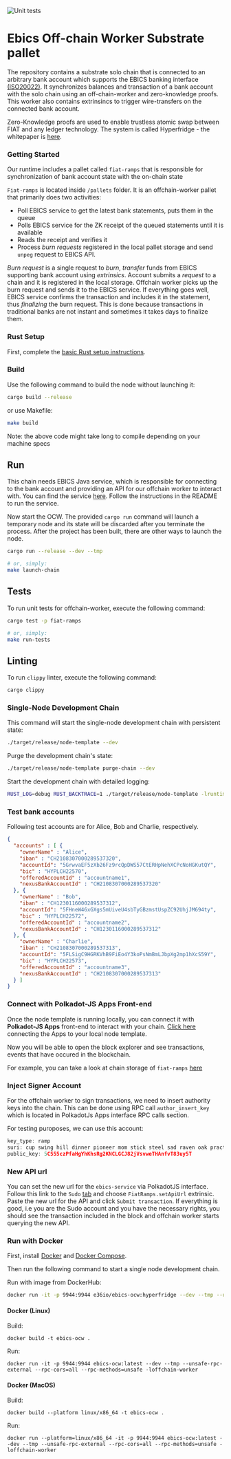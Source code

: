 ![Unit tests](https://github.com/element36-io/ocw-ebics/actions/workflows/unit-tests.yml/badge.svg)
# Ebics Off-chain Worker Substrate pallet

The repository contains a substrate solo chain that is connected to 
an arbitrary bank account which supports
the EBICS banking interface [(ISO20022)](https://www.iso20022.org/).
It synchronizes balances and transaction of a bank account with the solo chain
using an off-chain-worker and zero-knowledge proofs. This worker also contains extrinsincs to
trigger wire-transfers on the connected bank account.

Zero-Knowledge proofs are used to enable trustless atomic swap between 
FIAT and any ledger technology. The system is called Hyperfridge - the whitepaper
is [here](docs/hyperfridge-draft.pdf).

### Getting Started

Our runtime includes a pallet called `fiat-ramps` that is responsible for synchronization of bank account state with the on-chain state

`Fiat-ramps` is located inside `/pallets` folder. It is an offchain-worker pallet that primarily does two activities:

- Poll EBICS service to get the latest bank statements, puts them in the queue
- Polls EBICS service for the ZK receipt of the queued statements until it is available
- Reads the receipt and verifies it
- Process *burn requests* registered in the local pallet storage and send `unpeg` request to EBICS API.

*Burn request* is a single request to *burn*, *transfer* funds from EBICS supporting bank account using *extrinsics*. Account submits a *request* to a chain and it is registered in the local storage. Offchain worker picks up the burn request and sends it to the EBICS service. If everything goes well, EBICS service confirms the transaction and includes it in the statement, thus *finalizing* the burn request. This is done because transactions in traditional banks are not instant and sometimes it takes days to finalize them.

### Rust Setup

First, complete the [basic Rust setup instructions](./docs/rust-setup.md).

### Build

Use the following command to build the node without launching it:

```sh
cargo build --release
```

or use Makefile:

```sh
make build
```

Note: the above code might take long to compile depending on your machine specs

## Run

This chain needs EBICS Java service, which is responsible for connecting to the bank account and providing an API for our offchain worker to interact with. You can find the service [here](https://github.com/element36-io/ebics-java-service). Follow the instructions in the README to run the service.

Now start the OCW. The provided `cargo run` command will launch a temporary node and its state will be discarded after
you terminate the process. After the project has been built, there are other ways to launch the
node.

```sh
cargo run --release --dev --tmp

# or, simply:
make launch-chain
```

## Tests

To run unit tests for offchain-worker, execute the following command:

```sh
cargo test -p fiat-ramps

# or, simply:
make run-tests
```

## Linting

To run `clippy` linter, execute the following command:

```sh
cargo clippy
```

### Single-Node Development Chain

This command will start the single-node development chain with persistent state:

```bash
./target/release/node-template --dev
```

Purge the development chain's state:

```bash
./target/release/node-template purge-chain --dev
```

Start the development chain with detailed logging:

```bash
RUST_LOG=debug RUST_BACKTRACE=1 ./target/release/node-template -lruntime=debug --dev
```

### Test bank accounts

Following test accounts are for Alice, Bob and Charlie, respectively.

```json
{
  "accounts" : [ {
    "ownerName" : "Alice",
    "iban" : "CH2108307000289537320",
    "accountId": "5GrwvaEF5zXb26Fz9rcQpDWS57CtERHpNehXCPcNoHGKutQY",
    "bic" : "HYPLCH22570",
    "offeredAccountId" : "accountname1",
    "nexusBankAccountId" : "CH2108307000289537320"
  }, {
    "ownerName" : "Bob",
    "iban" : "CH1230116000289537312",
    "accountId": "5FHneW46xGXgs5mUiveU4sbTyGBzmstUspZC92UhjJM694ty",
    "bic" : "HYPLCH22572",
    "offeredAccountId" : "accountname2",
    "nexusBankAccountId" : "CH1230116000289537312"
  }, {
    "ownerName" : "Charlie",
    "iban" : "CH2108307000289537313",
    "accountId": "5FLSigC9HGRKVhB9FiEo4Y3koPsNmBmLJbpXg2mp1hXcS59Y",
    "bic" : "HYPLCH22573",
    "offeredAccountId" : "accountname3",
    "nexusBankAccountId" : "CH2108307000289537313"
  } ]
}
```

### Connect with Polkadot-JS Apps Front-end

Once the node template is running locally, you can connect it with **Polkadot-JS Apps** front-end
to interact with your chain. [Click here](https://polkadot.js.org/apps/#/explorer?rpc=ws://localhost:9944) connecting the Apps to your local node template.

Now you will be able to open the block explorer and see transactions, events that have occured in the blockchain.

For example, you can take a look at chain storage of `fiat-ramps` [here](https://polkadot.js.org/apps/?rpc=ws%3A%2F%2F127.0.0.1%3A9944#/chainstate)

### Inject Signer Account

For the offchain worker to sign transactions, we need to insert authority keys into the chain. This can be done using RPC call `author_insert_key` which is located in PolkadotJs Apps interface RPC calls section.

For testing puroposes, we can use this account:

```js
key_type: ramp
suri: cup swing hill dinner pioneer mom stick steel sad raven oak practice
public_key: 5C555czPfaHgYhKhsRg2KNCLGCJ82jVsvweTHAnfvT83uy5T
```

### New API url

You can set the new url for the `ebics-service` via PolkadotJS interface. Follow this link to the `Sudo` [tab](https://polkadot.js.org/apps/#/sudo) and choose `FiatRamps.setApiUrl` extrinsic. Paste the new url for the API and click `Submit transaction`. If everything is good, i.e you are the Sudo account and you have the necessary rights, you should see the transaction included in the block and offchain worker starts querying the new API.

### Run with Docker


First, install [Docker](https://docs.docker.com/get-docker/) and
[Docker Compose](https://docs.docker.com/compose/install/).

Then run the following command to start a single node development chain.

Run with image from DockerHub:

```bash
docker run -it -p 9944:9944 e36io/ebics-ocw:hyperfridge --dev --tmp --unsafe-rpc-external --rpc-cors=all --rpc-methods=unsafe -loffchain-worker
```

#### Docker (Linux)

Build:
```
docker build -t ebics-ocw .
```

Run:
```
docker run -it -p 9944:9944 ebics-ocw:latest --dev --tmp --unsafe-rpc-external --rpc-cors=all --rpc-methods=unsafe -loffchain-worker
```

#### Docker (MacOS)

Build:
```
docker build --platform linux/x86_64 -t ebics-ocw .
```

Run:
```
docker run --platform=linux/x86_64 -it -p 9944:9944 ebics-ocw:latest --dev --tmp --unsafe-rpc-external --rpc-cors=all --rpc-methods=unsafe -loffchain-worker
```
